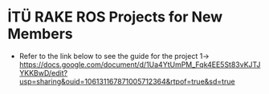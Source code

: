# İTÜ RAKE ROS Projects for New Members
- Refer to the link below to see the guide for the project 1->
  https://docs.google.com/document/d/1Ua4YtUmPM_Fqk4EE5St83vKJTJYKKBwD/edit?usp=sharing&ouid=106131167871005712364&rtpof=true&sd=true
